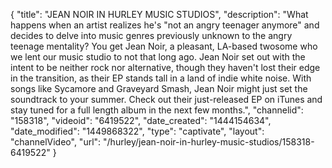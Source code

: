 {
    "title": "JEAN NOIR IN HURLEY MUSIC STUDIOS",
    "description": "What happens when an artist realizes he's \"not an angry teenager anymore\" and decides to delve into music genres previously unknown to the angry teenage mentality? You get Jean Noir, a pleasant, LA-based twosome who we lent our music studio to not that long ago. Jean Noir set out with the intent to be neither rock nor alternative, though they haven't lost their edge in the transition, as their EP stands tall in a land of indie white noise. With songs like Sycamore and Graveyard Smash, Jean Noir might just set the soundtrack to your summer. Check out their just-released EP on iTunes and stay tuned for a full length album in the next few months.",
    "channelid": "158318",
    "videoid": "6419522",
    "date_created": "1444154634",
    "date_modified": "1449868322",
    "type": "captivate",
    "layout": "channelVideo",
    "url": "\/hurley\/jean-noir-in-hurley-music-studios\/158318-6419522"
}